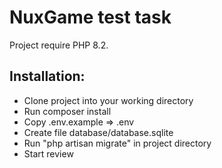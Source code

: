 # NuxGame test task

Project require PHP 8.2.

## Installation:

- Clone project into your working directory
- Run composer install
- Copy .env.example => .env
- Create file database/database.sqlite
- Run "php artisan migrate" in project directory
- Start review
